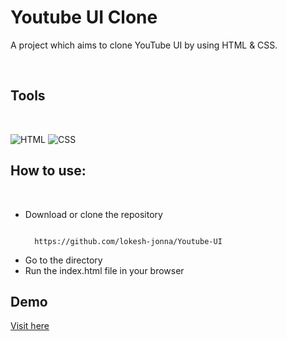 <h1 id="youtube-ui-clone">Youtube UI Clone</h1>

<p>A project which aims to clone YouTube UI by using HTML & CSS. </p>
<br>

<h2 id="tech-stack-used">Tools</h2>
<br>

<p><img src="https://img.shields.io/badge/html5%20-%23E34F26.svg?&style=for-the-badge&logo=html5&logoColor=white" alt="HTML">
<img src="https://img.shields.io/badge/css3%20-%231572B6.svg?&style=for-the-badge&logo=css3&logoColor=white" alt="CSS">

<h2 id="how-to-use">How to use:</h2>
<br>

<ul>
  <li>Download or clone the repository</li>
<pre><code>
  https://github.com/lokesh-jonna/Youtube-UI
</code></pre>
  <li>Go to the directory</li>
  <li>Run the index.html file in your browser</li>
</ul>

<h2>Demo</h2>
<a href="http://youtube-simpleinterface.netlify.app/">Visit here</a>
